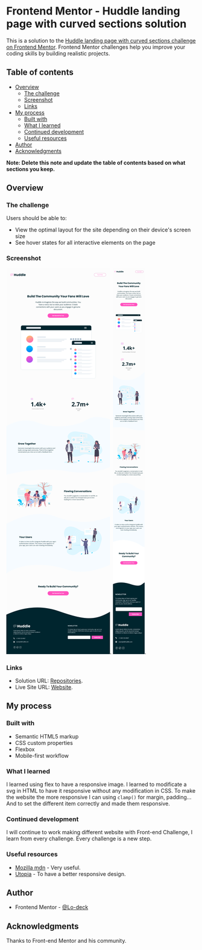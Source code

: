 # Frontend Mentor - Huddle landing page with curved sections solution

This is a solution to the [Huddle landing page with curved sections challenge on Frontend Mentor](https://www.frontendmentor.io/challenges/huddle-landing-page-with-curved-sections-5ca5ecd01e82137ec91a50f2). Frontend Mentor challenges help you improve your coding skills by building realistic projects. 

## Table of contents

- [Overview](#overview)
  - [The challenge](#the-challenge)
  - [Screenshot](#screenshot)
  - [Links](#links)
- [My process](#my-process)
  - [Built with](#built-with)
  - [What I learned](#what-i-learned)
  - [Continued development](#continued-development)
  - [Useful resources](#useful-resources)
- [Author](#author)
- [Acknowledgments](#acknowledgments)

**Note: Delete this note and update the table of contents based on what sections you keep.**

## Overview

### The challenge

Users should be able to:

- View the optimal layout for the site depending on their device's screen size
- See hover states for all interactive elements on the page


### Screenshot

![screenshot desktop](https://github.com/Lo-Deck/Huddle-landing-page-with-curved-sections/blob/main/screenshot/Huddle%20landing%20page%20with%20curved%20sections-desktop.png).
![screenshot mobile](https://github.com/Lo-Deck/Huddle-landing-page-with-curved-sections/blob/main/screenshot/Huddle%20landing%20page%20with%20curved%20sections-mobile.png).


### Links

- Solution URL: [Repositories](https://github.com/Lo-Deck/Huddle-landing-page-with-curved-sections).
- Live Site URL: [Website](https://lo-deck.github.io/Huddle-landing-page-with-curved-sections/).


## My process

### Built with

- Semantic HTML5 markup
- CSS custom properties
- Flexbox
- Mobile-first workflow


### What I learned

I learned using flex to have a responsive image.
I learned to modificate a svg in HTML to have it responsive without any modification in CSS.
To make the website the more responsive I can using `clamp()` for margin, padding...
And to set the different item correctly and made them responsive.


### Continued development

I will continue to work making different website with Front-end Challenge, I learn from every challenge.
Every challenge is a new step.

### Useful resources

- [Mozilla mdn](https://developer.mozilla.org/) - Very useful.
- [Utopia](https://utopia.fyi/) - To have a better responsive design.


## Author

- Frontend Mentor - [@Lo-deck](https://www.frontendmentor.io/profile/Lo-Deck)


## Acknowledgments

Thanks to Front-end Mentor and his community.
